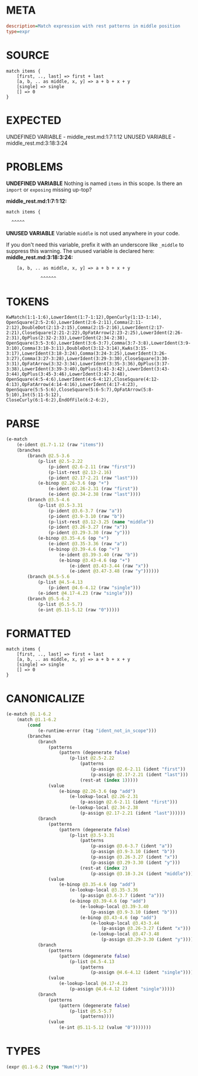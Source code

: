 # META
~~~ini
description=Match expression with rest patterns in middle position
type=expr
~~~
# SOURCE
~~~roc
match items {
    [first, .., last] => first + last
    [a, b, .. as middle, x, y] => a + b + x + y  
    [single] => single
    [] => 0
}
~~~
# EXPECTED
UNDEFINED VARIABLE - middle_rest.md:1:7:1:12
UNUSED VARIABLE - middle_rest.md:3:18:3:24
# PROBLEMS
**UNDEFINED VARIABLE**
Nothing is named `items` in this scope.
Is there an `import` or `exposing` missing up-top?

**middle_rest.md:1:7:1:12:**
```roc
match items {
```
      ^^^^^


**UNUSED VARIABLE**
Variable ``middle`` is not used anywhere in your code.

If you don't need this variable, prefix it with an underscore like `_middle` to suppress this warning.
The unused variable is declared here:
**middle_rest.md:3:18:3:24:**
```roc
    [a, b, .. as middle, x, y] => a + b + x + y  
```
                 ^^^^^^


# TOKENS
~~~zig
KwMatch(1:1-1:6),LowerIdent(1:7-1:12),OpenCurly(1:13-1:14),
OpenSquare(2:5-2:6),LowerIdent(2:6-2:11),Comma(2:11-2:12),DoubleDot(2:13-2:15),Comma(2:15-2:16),LowerIdent(2:17-2:21),CloseSquare(2:21-2:22),OpFatArrow(2:23-2:25),LowerIdent(2:26-2:31),OpPlus(2:32-2:33),LowerIdent(2:34-2:38),
OpenSquare(3:5-3:6),LowerIdent(3:6-3:7),Comma(3:7-3:8),LowerIdent(3:9-3:10),Comma(3:10-3:11),DoubleDot(3:12-3:14),KwAs(3:15-3:17),LowerIdent(3:18-3:24),Comma(3:24-3:25),LowerIdent(3:26-3:27),Comma(3:27-3:28),LowerIdent(3:29-3:30),CloseSquare(3:30-3:31),OpFatArrow(3:32-3:34),LowerIdent(3:35-3:36),OpPlus(3:37-3:38),LowerIdent(3:39-3:40),OpPlus(3:41-3:42),LowerIdent(3:43-3:44),OpPlus(3:45-3:46),LowerIdent(3:47-3:48),
OpenSquare(4:5-4:6),LowerIdent(4:6-4:12),CloseSquare(4:12-4:13),OpFatArrow(4:14-4:16),LowerIdent(4:17-4:23),
OpenSquare(5:5-5:6),CloseSquare(5:6-5:7),OpFatArrow(5:8-5:10),Int(5:11-5:12),
CloseCurly(6:1-6:2),EndOfFile(6:2-6:2),
~~~
# PARSE
~~~clojure
(e-match
	(e-ident @1.7-1.12 (raw "items"))
	(branches
		(branch @2.5-3.6
			(p-list @2.5-2.22
				(p-ident @2.6-2.11 (raw "first"))
				(p-list-rest @2.13-2.16)
				(p-ident @2.17-2.21 (raw "last")))
			(e-binop @2.26-3.6 (op "+")
				(e-ident @2.26-2.31 (raw "first"))
				(e-ident @2.34-2.38 (raw "last"))))
		(branch @3.5-4.6
			(p-list @3.5-3.31
				(p-ident @3.6-3.7 (raw "a"))
				(p-ident @3.9-3.10 (raw "b"))
				(p-list-rest @3.12-3.25 (name "middle"))
				(p-ident @3.26-3.27 (raw "x"))
				(p-ident @3.29-3.30 (raw "y")))
			(e-binop @3.35-4.6 (op "+")
				(e-ident @3.35-3.36 (raw "a"))
				(e-binop @3.39-4.6 (op "+")
					(e-ident @3.39-3.40 (raw "b"))
					(e-binop @3.43-4.6 (op "+")
						(e-ident @3.43-3.44 (raw "x"))
						(e-ident @3.47-3.48 (raw "y"))))))
		(branch @4.5-5.6
			(p-list @4.5-4.13
				(p-ident @4.6-4.12 (raw "single")))
			(e-ident @4.17-4.23 (raw "single")))
		(branch @5.5-6.2
			(p-list @5.5-5.7)
			(e-int @5.11-5.12 (raw "0")))))
~~~
# FORMATTED
~~~roc
match items {
	[first, .., last] => first + last
	[a, b, .. as middle, x, y] => a + b + x + y
	[single] => single
	[] => 0
}
~~~
# CANONICALIZE
~~~clojure
(e-match @1.1-6.2
	(match @1.1-6.2
		(cond
			(e-runtime-error (tag "ident_not_in_scope")))
		(branches
			(branch
				(patterns
					(pattern (degenerate false)
						(p-list @2.5-2.22
							(patterns
								(p-assign @2.6-2.11 (ident "first"))
								(p-assign @2.17-2.21 (ident "last")))
							(rest-at (index 1)))))
				(value
					(e-binop @2.26-3.6 (op "add")
						(e-lookup-local @2.26-2.31
							(p-assign @2.6-2.11 (ident "first")))
						(e-lookup-local @2.34-2.38
							(p-assign @2.17-2.21 (ident "last"))))))
			(branch
				(patterns
					(pattern (degenerate false)
						(p-list @3.5-3.31
							(patterns
								(p-assign @3.6-3.7 (ident "a"))
								(p-assign @3.9-3.10 (ident "b"))
								(p-assign @3.26-3.27 (ident "x"))
								(p-assign @3.29-3.30 (ident "y")))
							(rest-at (index 2)
								(p-assign @3.18-3.24 (ident "middle"))))))
				(value
					(e-binop @3.35-4.6 (op "add")
						(e-lookup-local @3.35-3.36
							(p-assign @3.6-3.7 (ident "a")))
						(e-binop @3.39-4.6 (op "add")
							(e-lookup-local @3.39-3.40
								(p-assign @3.9-3.10 (ident "b")))
							(e-binop @3.43-4.6 (op "add")
								(e-lookup-local @3.43-3.44
									(p-assign @3.26-3.27 (ident "x")))
								(e-lookup-local @3.47-3.48
									(p-assign @3.29-3.30 (ident "y"))))))))
			(branch
				(patterns
					(pattern (degenerate false)
						(p-list @4.5-4.13
							(patterns
								(p-assign @4.6-4.12 (ident "single"))))))
				(value
					(e-lookup-local @4.17-4.23
						(p-assign @4.6-4.12 (ident "single")))))
			(branch
				(patterns
					(pattern (degenerate false)
						(p-list @5.5-5.7
							(patterns))))
				(value
					(e-int @5.11-5.12 (value "0")))))))
~~~
# TYPES
~~~clojure
(expr @1.1-6.2 (type "Num(*)"))
~~~
